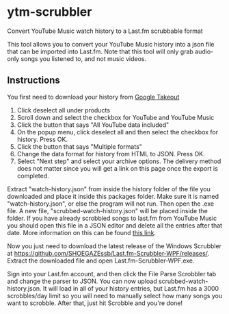 # ytm-scrubbler
Convert YouTube Music watch history to a Last.fm scrubbable format

This tool allows you to convert your YouTube Music history into a json file that can be imported into Last.fm. Note that this tool will only grab audio-only songs you listened to, and not music videos.

## Instructions 

You first need to download your history from <a href="https://takeout.google.com/">Google Takeout</a>

1) Click deselect all under products
2) Scroll down and select the checkbox for YouTube and YouTube Music
3) Click the button that says "All YouTube data included"
4) On the popup menu, click deselect all and then select the checkbox for history. Press OK.
5) Click the button that says "Multiple formats"
6) Change the data format for history from HTML to JSON. Press OK.
7) Select "Next step" and select your archive options. The delivery method does not matter since you will get a link on this page once the export is completed.

Extract "watch-history.json" from inside the history folder of the file you downloaded and place it inside this packages folder. Make sure it is named "watch-history.json", or else the program will not run.
Then open the .exe file. A new file, "scrubbed-watch-history.json" will be placed inside the folder. If you have already scrobbled songs to last.fm from YouTube Music you should open this file in a JSON editor and delete all the entries after that date.
More information on this can be found <a href="https://docs.google.com/document/d/1IhFMol3wZs24uKnh2rbxHpLaxhETcfB8KqzYIkEW_iM/edit">this link</a>.

Now you just need to download the latest release of the Windows Scrubbler at <a href="https://github.com/SHOEGAZEssb/Last.fm-Scrubbler-WPF/releases/">https://github.com/SHOEGAZEssb/Last.fm-Scrubbler-WPF/releases/</a>. Extract the downloaded file and open Last.fm-Scrubbler-WPF.exe.

Sign into your Last.fm account, and then click the File Parse Scrobbler tab and change the parser to JSON. You can now upload scrubbed-watch-history.json. It will load in all of your history entries, but Last.fm has a 3000 scrobbles/day limit so you will need to manually select how many songs you want to scrobble. After that, just hit Scrobble and you're done!
